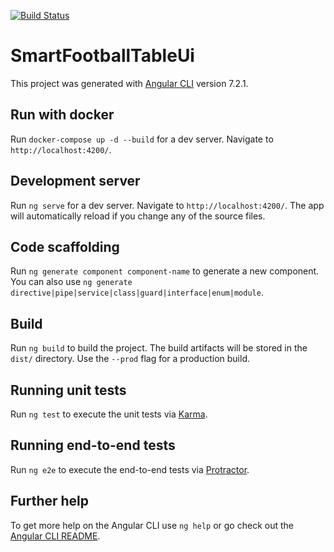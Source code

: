 [![Build Status](https://travis-ci.com/tobibechtold/smart-football-table-ui.svg?token=8wVuwsJQRcfTbuqY4xHB&branch=master)](https://travis-ci.com/tobibechtold/smart-football-table-ui)
# SmartFootballTableUi

This project was generated with [Angular CLI](https://github.com/angular/angular-cli) version 7.2.1.

## Run with docker

Run `docker-compose up -d --build` for a dev server. Navigate to `http://localhost:4200/`.

## Development server

Run `ng serve` for a dev server. Navigate to `http://localhost:4200/`. The app will automatically reload if you change any of the source files.

## Code scaffolding

Run `ng generate component component-name` to generate a new component. You can also use `ng generate directive|pipe|service|class|guard|interface|enum|module`.

## Build

Run `ng build` to build the project. The build artifacts will be stored in the `dist/` directory. Use the `--prod` flag for a production build.

## Running unit tests

Run `ng test` to execute the unit tests via [Karma](https://karma-runner.github.io).

## Running end-to-end tests

Run `ng e2e` to execute the end-to-end tests via [Protractor](http://www.protractortest.org/).

## Further help

To get more help on the Angular CLI use `ng help` or go check out the [Angular CLI README](https://github.com/angular/angular-cli/blob/master/README.md).
